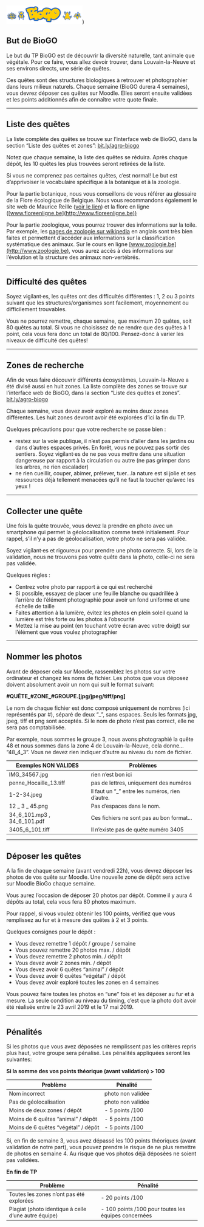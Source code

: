 
![plot of chunk plot1](logo_biogo_small_2.png))

## But de BioGO
  
Le but du TP BioGO est de découvrir la diversité naturelle, tant animale que végétale. Pour ce faire, vous allez devoir trouver, dans Louvain-la-Neuve et ses environs directs, une série de quêtes.

Ces quêtes sont des structures biologiques à retrouver et photographier dans leurs milieux naturels. Chaque semaine (BioGO durera 4 semaines), vous devrez déposer ces quêtes sur Moodle. Elles seront ensuite validées et les points additionnés afin de connaître votre quote finale.

-----

## Liste des quêtes

La liste complète des quêtes se trouve sur l’interface web de BioGO, dans la section “Liste des quêtes et zones”: [bit.ly/agro-biogo](ttps://bit.ly/agro-biogo)

Notez que chaque semaine, la liste des quêtes se réduira. Après chaque dépôt, les 10 quêtes les plus trouvées seront retirées de la liste.

Si vous ne comprenez pas certaines quêtes, c’est normal! Le but est d’apprivoiser le vocabulaire spécifique à la botanique et à la zoologie.

Pour la partie botanique, nous vous conseillons de vous référer au glossaire de la Flore écologique de Belgique. Nous vous recommandons également le site web de Maurice Reille  ([voir le lien](http://www.arbres-lozere.fr/wa_files/VOCABULAIRE-BOTANIQUE-2018.pdf)) et la flore en ligne ([www.floreenligne.be](http://www.floreenligne.be))

Pour la partie zoologique, vous pourrez trouver des informations  sur la toile. Par exemple, les [pages de zoologie sur wikipedia](https://en.wikipedia.org/wiki/Animal%23Groups_of_animals) en anglais sont très bien faites et permettent d’accéder aux informations sur la classification systématique des animaux.  Sur le cours en ligne [www.zoologie.be](http://www.zoologie.be), vous aurez accès à des informations sur l’évolution et la structure des animaux non-vertébrés.

-----

## Difficulté des quêtes

Soyez vigilant·es, les quêtes ont des difficultés différentes : 1, 2 ou 3 points suivant que  les structures/organismes sont  facilement, moyennement ou difficilement trouvables.

Vous ne pourrez remettre, chaque semaine, que maximum 20 quêtes, soit 80 quêtes au total. Si vous ne choisissez de ne rendre que des quêtes à 1 point, cela vous fera donc un total de 80/100. Pensez-donc à varier les niveaux de difficulté des quêtes!

-----

## Zones de recherche

Afin de vous faire découvrir différents écosystèmes, Louvain-la-Neuve a été divisé aussi en huit zones. La liste complète des zones se trouve sur l’interface web de BioGO, dans la section “Liste des quêtes et zones”. [bit.ly/agro-biogo](https://bit.ly/agro-biogo)

Chaque semaine, vous devez avoir exploré au moins deux zones différentes. Les huit zones devront avoir été explorées d’ici la fin du TP.

Quelques précautions pour que votre recherche se passe bien :</p>

- restez sur la voie publique, il n’est pas permis d’aller dans les jardins ou dans d’autres espaces privés. En forêt, vous ne pouvez pas sortir des sentiers. Soyez vigilant·es de ne pas vous mettre dans une situation dangereuse par rapport à la circulation ou autre (ne pas grimper dans les arbres, ne rien escalader)
- ne rien cueillir, couper, abimer, prélever, tuer...la nature est si jolie et ses ressources déjà tellement menacées qu’il ne faut la toucher qu’avec les yeux !

-----

## Collecter une quête

Une fois la quête trouvée, vous devez la prendre en photo avec un smartphone qui permet la géolocalisation comme testé initialement. Pour rappel, s’il n’y a pas de géolocalisation, votre photo ne sera pas validée.

Soyez vigilant·es et rigoureux pour prendre une photo correcte. Si, lors de la validation, nous ne trouvons pas votre quête dans la photo, celle-ci ne sera pas validée.

Quelques règles :

- Centrez votre photo par rapport à ce qui est recherché
- Si possible, essayez de placer une feuille blanche ou quadrillée à l’arrière de l’élément photographié pour avoir un fond uniforme et une échelle de taille
- Faites attention à la lumière, évitez les photos en plein soleil quand la lumière est très forte ou les photos à l’obscurité
- Mettez la mise au point (en touchant votre écran avec votre doigt) sur l’élément que vous voulez photographier

-----

## Nommer les photos

Avant de déposer cela sur Moodle, rassemblez les photos sur votre ordinateur et changez les noms de fichier.  Les photos que vous déposez doivent absolument avoir un nom qui suit le format suivant:

**#QUÊTE_#ZONE_#GROUPE.[jpg/jpeg/tiff/png]**

Le nom de chaque fichier est donc composé uniquement de nombres (ici représentés par #), séparé de deux “_”, sans espaces. Seuls les formats jpg, jpeg, tiff et png sont acceptés. Si le nom de photo n’est pas correct, elle ne sera pas comptabilisée.

Par exemple, nous sommes le groupe 3, nous avons photographié la quête 48 et nous sommes dans la zone 4 de Louvain-la-Neuve, cela donne… “48_4_3”.  Vous ne devez rien indiquer d’autre au niveau du nom de fichier.

|Exemples NON VALIDES|Problèmes|
|--- |--- |
|IMG_34567.jpg|rien n’est bon ici|
|penne\_Hocaille\_13.tiff|pas de lettres, uniquement des numéros|
|1-2-34.jpeg|ll faut un “_” entre les numéros, rien d’autre.|
|12 _ 3 _ 45.png|Pas d’espaces dans le nom.|
|34\_6\_101.mp3 ,  34\_6\_101.pdf|Ces fichiers ne sont pas au bon format...|
|3405\_6\_101.tiff|Il n’existe pas de quête numéro 3405|


-----

## Déposer les quêtes

A la fin de chaque semaine (avant vendredi 22h), vous devrez déposer les photos de vos quête sur Moodle. Une nouvelle zone de dépôt sera active sur Moodle BioGo chaque semaine.

Vous aurez l’occasion de déposer 20 photos par dépôt. Comme il y aura 4 dépôts au total, cela vous fera 80 photos maximum.

Pour rappel, si vous voulez obtenir les 100 points, vérifiez que vous remplissez au fur et à mesure des quêtes à 2 et 3 points.</p>

Quelques consignes pour le dépôt :

- Vous devez remettre 1 dépôt / groupe / semaine
- Vous pouvez remettre 20 photos max. / dépôt
- Vous devez remettre 2 photos min. / dépôt
- Vous devez avoir 2 zones min. / dépôt
- Vous devez avoir 6 quêtes “animal” / dépôt
- Vous devez avoir 6 quêtes “végétal” / dépôt
- Vous devez avoir exploré toutes les zones en 4 semaines

Vous pouvez faire toutes les photos en “une” fois et les déposer au fur et à mesure. La seule condition au niveau du timing, c’est que la photo doit avoir été réalisée entre le 23 avril 2019 et le 17 mai 2019.

-----

## Pénalités

Si les photos que vous avez déposées ne remplissent pas les critères repris plus haut, votre groupe sera pénalisé. Les pénalités appliquées seront les suivantes:</p>


**Si la somme des vos points théorique (avant validation) > 100**



|**Problème**|**Pénalité**|
|--- |--- |
|Nom incorrect|photo non validée|
|Pas de géolocalisation|photo non validée|
|Moins de deux zones / dépôt|- 5 points /100|
|Moins de 6 quêtes “animal” / dépôt|- 5 points /100|
|Moins de 6 quêtes “végétal” / dépôt|- 5 points /100|

Si, en fin de semaine 3, vous avez dépassé les 100 points théoriques (avant validation de notre part), vous pouvez prendre le risque de ne plus remettre de photos en semaine 4. Au risque que vos photos déjà déposées ne soient pas validées.

**En fin de TP**

|**Problème**|**Pénalité**|
|--- |--- |
|Toutes les zones n’ont pas été explorées|- 20 points /100|
|Plagiat (photo identique à celle d’une autre équipe)|- 100 points /100 pour  toutes les équipes concernées|
